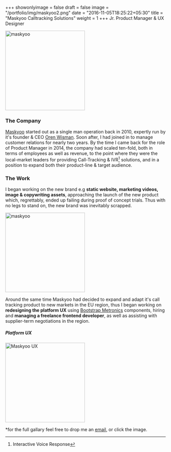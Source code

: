 +++
showonlyimage = false
draft = false
image = "/portfolio/img/maskyoo2.png"
date = "2016-11-05T18:25:22+05:30"
title = "Maskyoo Calltracking Solutions"
weight = 1
+++
Jr. Product Manager & UX Designer
<!--more-->

[<img src="/portfolio/img/maskyoo2.png" alt="maskyoo" style="width: 250px;"/>](http://www.maskyoo.com/)

### The Company
[Maskyoo](http://www.maskyoo.com/) started out as a single man operation back in 2010, expertly run by it's founder & CEO [<i class="fa fa-linkedin-square" aria-hidden="true"></i>Oren Wisman](https://www.linkedin.com/in/oren-wisman-b603464a). Soon after, I had joined in to manage customer relations for nearly two years. By the time I came back for the role of Product Manager in 2014, the company had scaled ten-fold, both in terms of employees as well as revenue, to the point where they were the local-market leaders for providing Call-Tracking & IVR[^IVR] solutions, and in a position to expand both their product-line & target audience.

### The Work
I began working on the new brand e.g **static website, marketing videos, image & copywriting assets**, approaching the launch of the new product which, regrettably, ended up failing during proof of concept trials. Thus with no legs to stand on, the new brand was inevitably scrapped.

<img src="/portfolio/img/sad.png" alt="maskyoo" style="width: 250px;"/>

Around the same time Maskyoo had decided to expand and adapt it's call tracking product to new markets in the EU region, thus I began working on **redesigning the platform UX** using [Bootstrap Metronics](http://keenthemes.com/preview/metronic/) components, hiring and **managing a freelance frontend developer**, as well as assisting with supplier-term negotiations in the region.

##### Platform UX

[<img src="/portfolio/img/maskyoo3.png" alt="Maskyoo UX" style="width: 250px;"/>](https://drive.google.com/open?id=0B6KghqPKwWeFaEl3aUtxMzlPVWM)

*for the full gallary feel free to drop me an [email](mailto:yuval.d.vered@gmail.com?subject=I’d%20like%20to%20checkout%20Maskyoo’s%20UX), or click the image.

[^IVR]: Interactive Voice Response
